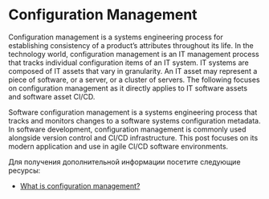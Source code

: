 # Configuration Management

Configuration management is a systems engineering process for establishing consistency of a product’s attributes throughout its life. In the technology world, configuration management is an IT management process that tracks individual configuration items of an IT system. IT systems are composed of IT assets that vary in granularity. An IT asset may represent a piece of software, or a server, or a cluster of servers. The following focuses on configuration management as it directly applies to IT software assets and software asset CI/CD.

Software configuration management is a systems engineering process that tracks and monitors changes to a software systems configuration metadata. In software development, configuration management is commonly used alongside version control and CI/CD infrastructure. This post focuses on its modern application and use in agile CI/CD software environments.

Для получения дополнительной информации посетите следующие ресурсы:

- [What is configuration management?](https://www.atlassian.com/microservices/microservices-architecture/configuration-management)
